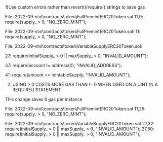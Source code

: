 1)Use custom errors rather than revert()/require() strings to save gas


File: 2022-09-vtvl\contracts\token\FullPremintERC20Token.sol
  11,9:         require(supply_ > 0, "NO_ZERO_MINT");
  
File: 2022-09-vtvl\contracts\token\FullPremintERC20Token.sol:
  11:         require(supply_ > 0, "NO_ZERO_MINT");


File: 2022-09-vtvl\contracts\token\VariableSupplyERC20Token.sol:
  
  27:         require(initialSupply_ > 0 || maxSupply_ > 0, "INVALID_AMOUNT");


 
  37:         require(account != address(0), "INVALID_ADDRESS");

  41:             require(amount <= mintableSupply, "INVALID_AMOUNT");

2) USING > 0 COSTS MORE GAS THAN != 0 WHEN USED ON A UINT IN A REQUIRE() STATEMENT

This change saves 6 gas per instance

File: 2022-09-vtvl\contracts\token\FullPremintERC20Token.sol
  11,25:         require(supply_ > 0, "NO_ZERO_MINT");

File: 2022-09-vtvl\contracts\token\VariableSupplyERC20Token.sol
  27,32:         require(initialSupply_ > 0 || maxSupply_ > 0, "INVALID_AMOUNT");
  27,50:         require(initialSupply_ > 0 || maxSupply_ > 0, "INVALID_AMOUNT");
 